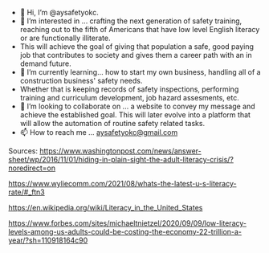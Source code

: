 - 👋 Hi, I’m @aysafetyokc. 
- 👀 I’m interested in ... crafting the next generation of safety training, reaching out to the fifth of Americans that have low level English literacy or are functionally   illiterate.
- This will achieve the goal of giving that population a safe, good paying job that contributes to society and gives them a career path with an in demand future. 
- 🌱 I’m currently learning... how to start my own business, handling all of a construction business' safety needs. 
- Whether that is keeping records of safety inspections, performing training and curriculum development, job hazard assesments, etc. 
- 💞️ I’m looking to collaborate on ... a website to convey my message and achieve the established goal. This will later evolve into a platform that will allow the automation of routine safety related tasks. 
- 📫 How to reach me ... aysafetyokc@gmail.com

<!---
aysafetyokc/aysafetyokc is a ✨ special ✨ repository because its `README.md` (this file) appears on your GitHub profile.
You can click the Preview link to take a look at your changes.
--->


Sources: 
https://www.washingtonpost.com/news/answer-sheet/wp/2016/11/01/hiding-in-plain-sight-the-adult-literacy-crisis/?noredirect=on

https://www.wyliecomm.com/2021/08/whats-the-latest-u-s-literacy-rate/#_ftn3

https://en.wikipedia.org/wiki/Literacy_in_the_United_States

https://www.forbes.com/sites/michaeltnietzel/2020/09/09/low-literacy-levels-among-us-adults-could-be-costing-the-economy-22-trillion-a-year/?sh=110918164c90
